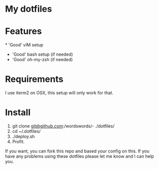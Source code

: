 # My dotfiles

# Features

* 'Good' vIM setup
* 'Good' bash setup (if needed)
* 'Good' oh-my-zsh (if needed)

# Requirements

I use iterm2 on OSX, this setup will only work for that.

# Install

1. git clone git@github.com:/wordswords/- ./dotfiles/
2. cd ~/.dotfiles/
3. ./deploy.sh
4. Profit.

If you want, you can fork this repo and based your config on this. If you have any problems using these dotfiles please let me know and I can help you.


